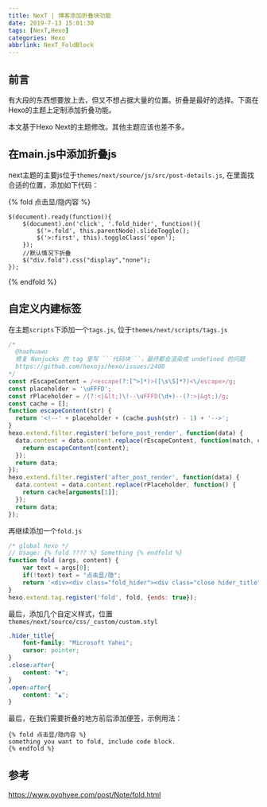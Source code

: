 ```yaml
---
title: NexT | 博客添加折叠块功能
date: 2019-7-13 15:01:30
tags: [NexT,Hexo]
categories: Hexo
abbrlink: NexT_FoldBlock
---
```


## 前言

有大段的东西想要放上去，但又不想占据大量的位置。折叠是最好的选择。下面在Hexo的主题上定制添加折叠功能。

本文基于Hexo Next的主题修改。其他主题应该也差不多。

<!-- more -->

## 在main.js中添加折叠js

next主题的主要js位于`themes/next/source/js/src/post-details.js`,
在里面找合适的位置，添加如下代码：

{% fold 点击显/隐内容 %}

```
$(document).ready(function(){
    $(document).on('click', '.fold_hider', function(){
        $('>.fold', this.parentNode).slideToggle();
        $('>:first', this).toggleClass('open');
    });
    //默认情况下折叠
    $("div.fold").css("display","none");
});
```
{% endfold %}


## 自定义内建标签

在主题`scripts`下添加一个`tags.js`, 位于`themes/next/scripts/tags.js`

```javascript
/*
  @haohuawu
  修复 Nunjucks 的 tag 里写 ```代码块```，最终都会渲染成 undefined 的问题
  https://github.com/hexojs/hexo/issues/2400
*/
const rEscapeContent = /<escape(?:[^>]*)>([\s\S]*?)<\/escape>/g;
const placeholder = '\uFFFD';
const rPlaceholder = /(?:<|&lt;)\!--\uFFFD(\d+)--(?:>|&gt;)/g;
const cache = [];
function escapeContent(str) {
  return '<!--' + placeholder + (cache.push(str) - 1) + '-->';
}
hexo.extend.filter.register('before_post_render', function(data) {
  data.content = data.content.replace(rEscapeContent, function(match, content) {
    return escapeContent(content);
  });
  return data;
});
hexo.extend.filter.register('after_post_render', function(data) {
  data.content = data.content.replace(rPlaceholder, function() {
    return cache[arguments[1]];
  });
  return data;
});
```

再继续添加一个`fold.js`

```javascript
/* global hexo */
// Usage: {% fold ???? %} Something {% endfold %}
function fold (args, content) {
    var text = args[0];
    if(!text) text = "点击显/隐";
    return '<div><div class="fold_hider"><div class="close hider_title">' + text + '</div></div><div class="fold">\n' + hexo.render.renderSync({text: content, engine: 'markdown'}) + '\n</div></div>';
}
hexo.extend.tag.register('fold', fold, {ends: true});
```

最后，添加几个自定义样式，位置`themes/next/source/css/_custom/custom.styl`

```css
.hider_title{
    font-family: "Microsoft Yahei";
    cursor: pointer;
}
.close:after{
    content: "▼";
}
.open:after{
    content: "▲";
}
```

最后，在我们需要折叠的地方前后添加便签，示例用法：

```
{% fold 点击显/隐内容 %}
something you want to fold, include code block.
{% endfold %}
```

## 参考

https://www.oyohyee.com/post/Note/fold.html